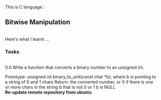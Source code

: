 This is C language :
</br>
<h2>Bitwise Manipulation</h2></br>
Here's what I learnt ...
<h3>Tasks</h3></br>
0.0 
Write a function that converts a binary number to an unsigned int.

Prototype: unsigned int binary_to_uint(const char *b);
where b is pointing to a string of 0 and 1 chars
Return: the converted number, or 0 if
there is one or more chars in the string b that is not 0 or 1
b is NULL</br>
<b>Re-update remote repository from ubuntu</b>